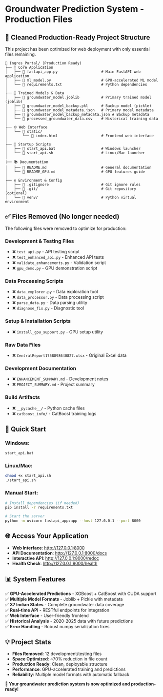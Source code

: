 # Groundwater Prediction System - Production Files

## 🚀 **Cleaned Production-Ready Project Structure**

This project has been optimized for web deployment with only essential files remaining.

```
📁 Ingres_Portal/ (Production Ready)
├── 🔧 Core Application
│   ├── 📄 fastapi_app.py                    # Main FastAPI web application
│   ├── 📄 ml_model.py                       # GPU-accelerated ML model
│   └── 📄 requirements.txt                  # Python dependencies
│
├── 🤖 Trained Models & Data
│   ├── 📄 groundwater_model.joblib          # Primary trained model (joblib)
│   ├── 📄 groundwater_model_backup.pkl      # Backup model (pickle)
│   ├── 📄 groundwater_model_metadata.json   # Primary model metadata
│   ├── 📄 groundwater_model_backup_metadata.json # Backup metadata
│   └── 📄 processed_groundwater_data.csv    # Historical training data
│
├── 🌐 Web Interface
│   └── 📁 static/
│       └── 📄 index.html                    # Frontend web interface
│
├── 🚀 Startup Scripts
│   ├── 📄 start_api.bat                     # Windows launcher
│   └── 📄 start_api.sh                      # Linux/Mac launcher
│
├── 📚 Documentation
│   ├── 📄 README.md                         # General documentation
│   └── 📄 README_GPU.md                     # GPU features guide
│
├── ⚙️ Environment & Config
│   ├── 📄 .gitignore                        # Git ignore rules
│   ├── 📁 .git/                             # Git repository (optional)
│   └── 📁 venv/                             # Python virtual environment
```

## ✅ **Files Removed (No longer needed)**

The following files were removed to optimize for production:

### Development & Testing Files
- ❌ `test_api.py` - API testing script
- ❌ `test_enhanced_api.py` - Enhanced API tests
- ❌ `validate_enhancements.py` - Validation script
- ❌ `gpu_demo.py` - GPU demonstration script

### Data Processing Scripts
- ❌ `data_explorer.py` - Data exploration tool
- ❌ `data_processor.py` - Data processing script
- ❌ `parse_data.py` - Data parsing utility
- ❌ `diagnose_fix.py` - Diagnostic tool

### Setup & Installation Scripts
- ❌ `install_gpu_support.py` - GPU setup utility

### Raw Data Files
- ❌ `CentralReport1758898640827.xlsx` - Original Excel data

### Development Documentation
- ❌ `ENHANCEMENT_SUMMARY.md` - Development notes
- ❌ `PROJECT_SUMMARY.md` - Project summary

### Build Artifacts
- ❌ `__pycache__/` - Python cache files
- ❌ `catboost_info/` - CatBoost training logs

## 🚀 **Quick Start**

### Windows:
```bash
start_api.bat
```

### Linux/Mac:
```bash
chmod +x start_api.sh
./start_api.sh
```

### Manual Start:
```bash
# Install dependencies (if needed)
pip install -r requirements.txt

# Start the server
python -m uvicorn fastapi_app:app --host 127.0.0.1 --port 8000
```

## 🌐 **Access Your Application**

- **Web Interface**: http://127.0.0.1:8000
- **API Documentation**: http://127.0.0.1:8000/docs
- **Interactive API**: http://127.0.0.1:8000/redoc
- **Health Check**: http://127.0.0.1:8000/health

## 📊 **System Features**

✅ **GPU-Accelerated Predictions** - XGBoost + CatBoost with CUDA support  
✅ **Multiple Model Formats** - Joblib + Pickle with metadata  
✅ **37 Indian States** - Complete groundwater data coverage  
✅ **Real-time API** - RESTful endpoints for integration  
✅ **Web Interface** - User-friendly frontend  
✅ **Historical Analysis** - 2020-2025 data with future predictions  
✅ **Error Handling** - Robust numpy serialization fixes  

## 💡 **Project Stats**

- **Files Removed**: 12 development/testing files
- **Space Optimized**: ~70% reduction in file count
- **Production Ready**: Clean, deployable structure
- **Performance**: GPU-accelerated training and predictions
- **Reliability**: Multiple model formats with automatic fallback

**🎉 Your groundwater prediction system is now optimized and production-ready!**